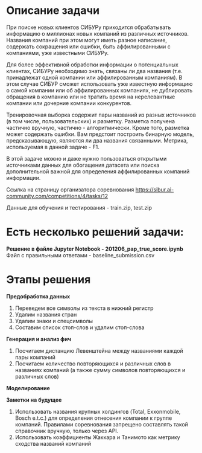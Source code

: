  # Описание задачи

  При поиске новых клиентов СИБУРу приходится обрабатывать информацию о миллионах новых компаний из различных источников. Названия компаний при этом могут иметь разное написание, содержать сокращения или ошибки, быть аффилированными с компаниями, уже известными СИБУРу.
  
  Для более эффективной обработки информации о потенциальных клиентах, СИБУРу необходимо знать, связаны ли два названия (т.е. принадлежат одной компании или аффилированным компаниям). В этом случае СИБУР сможет использовать уже известную информацию о самой компании или об аффилированных компаниях, не дублировать обращения в компанию или не тратить время на нерелевантные компании или дочерние компании конкурентов.
  
  Тренировочная выборка содержит пары названий из разных источников (в том числе, пользовательских) и разметку. Разметка получена частично вручную, частично - алгоритмически. Кроме того, разметка может содержать ошибки. Вам предстоит построить бинарную модель, предсказывающую, являются ли два названия связанными. Метрика, используемая в данной задаче - F1.
  
  В этой задаче можно и даже нужно пользоваться открытыми источниками данных для обогащения датасета или поиска дополнительной важной для определения аффилированных компаний информации.


Ссылка на страницу организатора соревнования https://sibur.ai-community.com/competitions/4/tasks/12


Данные для обучения и тестирования - train.zip, test.zip

# Есть несколько решений задачи:
**Решение в файле Jupyter Notebook - 201206_pap_true_score.ipynb**
Файл с правильными ответами - baseline_submission.csv

# Этапы решения

**Предобработка данных**
1. Переведем все символы из текста в нижний регистр
2. Удалим названия стран
3. Удалим знаки и спецсимволы
4. Составим список стоп-слов и удалим стоп-слова

**Генерация и анализ фич**
1. Посчитаем дистанцию Левенштейна между названиями каждой пары компаний
2. Посчитаем количество повторяющихся и различных слов в названиях компаний (а также сумму символов повторяющихся и различных слов)

**Моделирование**

**Заметки на будущее**
1. Использовать названия крупных холдингов (Total, Exxonmobile, Bosch e.t.c.) для определения отнесения компании к группе компаний. Правилами соревнования запрещено составлять такой справочник вручную, только через API.
2. Использовать коэффициенты Жаккара и Танимото как метрику сходства названий компаний

